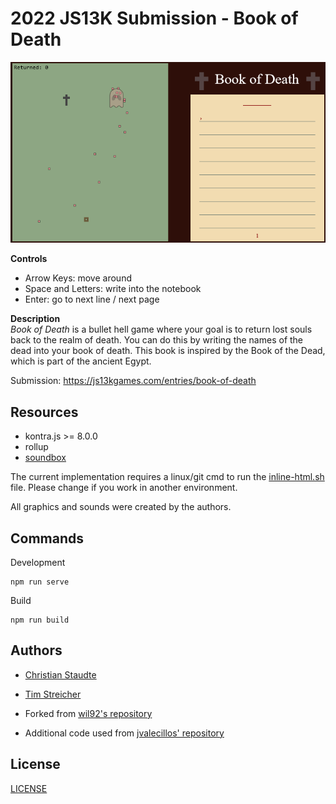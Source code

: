 # 2022 JS13K Submission - Book of Death

![Screenshot](res/screenshot.png)

**Controls**
- Arrow Keys: move around
- Space and Letters: write into the notebook
- Enter: go to next line / next page

**Description**  
*Book of Death* is a bullet hell game where your goal is to return lost souls
back to the realm of death. You can do this by writing the names of the dead into
your book of death. This book is inspired by the Book of the Dead, which is part of the 
ancient Egypt. 

Submission: https://js13kgames.com/entries/book-of-death

## Resources

- kontra.js >= 8.0.0
- rollup
- [soundbox](https://sb.bitsnbites.eu/)

The current implementation requires a linux/git cmd to run the [inline-html.sh](inline-html.sh) file. Please change if
you work in another environment.

All graphics and sounds were created by the authors.

## Commands

Development
```
npm run serve
```

Build
```
npm run build
```

## Authors

- [Christian Staudte](https://github.com/t4khosu)
- [Tim Streicher](https://github.com/coronoro)

- Forked from [wil92's repository](https://github.com/wil92/js13games-boilerplate) 
- Additional code used from [jvalecillos' repository](https://github.com/jvalecillos/js13k-rollup-starter)

## License

[LICENSE](./LICENSE.md)
